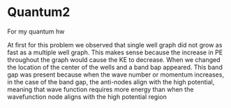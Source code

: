 # Quantum2
For my quantum hw

At first for this problem we observed that single well graph did not grow as fast
as a multiple well graph. This makes sense because the increase in PE throughout
the graph would cause the KE to decrease. When we changed the location of the center of 
the wells and a band bap appeared. This band gap was present because when the wave number
or momentum increases, in the case of the band gap, the anti-nodes align with the high
potential, meaning that wave function requires more energy than when the wavefunction node
aligns with the high potential region
